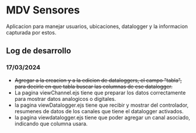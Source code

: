 # MDV Sensores
<p>
    Aplicacion para manejar usuarios, ubicaciones, datalogger y la informacion capturada por estos.
</p>

## Log de desarrollo
### 17/03/2024
- ~~Agregar a la creacion y a la edicion de dataloggers, el campo "tabla", para decirle en que tabla buscar las columnas de ese datalogger.~~
- La pagina viewChannel.ejs tiene que preparar los datos correctamente para mostrar datos analogicos o digitales.
- la pagina viewDatalogger.ejs tiene que recibir y mostrar del controlador, resumenes de datos de los canales que tiene el datalogger activados.
- la pagina viewdatalogger.ejs tiene que poder agregar un canal asociado, indicando que columna usara.